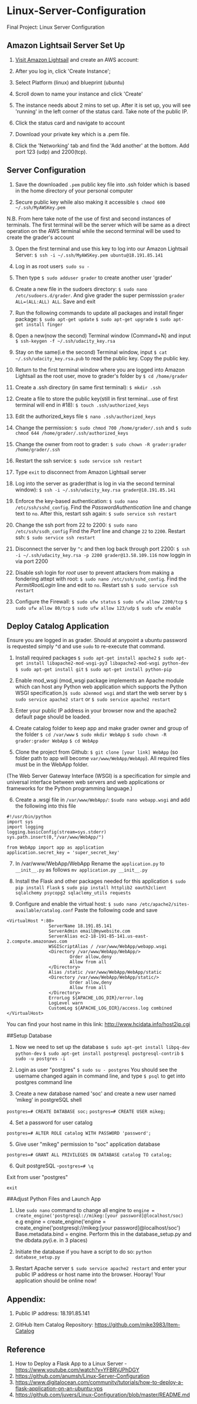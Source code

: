 # Linux-Server-Configuration
Final Project: Linux Server Configuration

## Amazon Lightsail Server Set Up

1. [Visit Amazon Lightsail](https://signin.aws.amazon.com/signin?redirect_uri=https%3A%2F%2Flightsail.aws.amazon.com%2Fls%2Fwebapp%3Fstate%3DhashArgs%2523%26isauthcode%3Dtrue&client_id=arn%3Aaws%3Aiam%3A%3A015428540659%3Auser%2Fparksidewebapp&forceMobileApp=0) and create an AWS account:

2. After you log in, click 'Create Instance';

3. Select Platform (linux) and  blueprint (ubuntu)

4. Scroll down to name your instance and click 'Create'

5. The instance needs about 2 mins to set up. After it is set up, you will see 'running' in the left corner of the status card. Take note of the public IP.

6. Click the status card and navigate to account

7. Download your private key which is a .pem file.

8. Click the 'Networking' tab and find the 'Add another' at the bottom. Add port 123 (udp) and 2200(tcp).

## Server Configuration

1. Save the downloaded `.pem` public key file into .ssh folder which is based in the home directory of your personal computer

2. Secure public key while also making it accessible `$ chmod 600 ~/.ssh/MyAWSKey.pem`

N.B. From here take note of the use of first and second instances of terminals. The first terminal will be the server which will be same as a direct operation on the AWS terminal while the second terminal will be used to create the grader's account

3. Open the first terminal and use this key to log into our Amazon Lightsail Server: `$ ssh -i ~/.ssh/MyAWSKey.pem ubuntu@18.191.85.141`

4. Log in as root user`$ sudo su -`

5. Then type  `$ sudo adduser grader` to create another user 'grader'

6. Create a new file in the sudoers directory: `$ sudo nano /etc/sudoers.d/grader`. And give grader the super permisssion `grader ALL=(ALL:ALL) ALL`. Save and exit

7. Run the following commands to update all packages and install finger package:
`$ sudo apt-get update`
`$ sudo apt-get upgrade`
`$ sudo apt-get install finger`

8. Open a new(now the second) Terminal window (Command+N) and input `$ ssh-keygen -f ~/.ssh/udacity_key.rsa`

9. Stay on the same(i.e the second) Terminal window, input `$ cat ~/.ssh/udacity_key.rsa.pub` to read the public key. Copy the public key.

10. Return to the first terminal window where you are logged into Amazon Lightsail as the root user, move to grader's folder by `$ cd /home/grader`

11. Create a .ssh directory (in same first terminal): `$ mkdir .ssh`

12. Create a file to store the public key(still in first terminal...use of first terminal will end in #18): `$ touch .ssh/authorized_keys`

13. Edit the authorized_keys file `$ nano .ssh/authorized_keys`

14. Change the permission: `$ sudo chmod 700 /home/grader/.ssh` and `$ sudo chmod 644 /home/grader/.ssh/authorized_keys`

15. Change the owner from root to grader: `$ sudo chown -R grader:grader /home/grader/.ssh`

16. Restart the ssh service: `$ sudo service ssh restart`

17. Type `exit` to disconnect from Amazon Lightsail server

18. Log into the server as grader(that is log in via the second terminal window): `$ ssh -i ~/.ssh/udacity_key.rsa grader@18.191.85.141`

19. Enforce the key-based authentication: `$ sudo nano /etc/ssh/sshd_config`. Find the *PasswordAuthentication* line and change text to `no`. After this, restart ssh again: `$ sudo service ssh restart`

20. Change the ssh port from 22 to 2200: `$ sudo nano /etc/ssh/ssdh_config` Find the *Port* line and change `22` to `2200`. Restart ssh: `$ sudo service ssh restart`

21. Disconnect the server by `^c` and then log back through port 2200: `$ ssh -i ~/.ssh/udacity_key.rsa -p 2200 grader@13.58.109.116` now loggin in via port 2200

22. Disable ssh login for *root* user to prevent attackers from making a fondering attept with root: `$ sudo nano /etc/ssh/sshd_config`. Find the *PermitRootLogin* line and edit to `no`. Restart ssh `$ sudo service ssh restart`

23. Configure the Firewall:
`$ sudo ufw status`
`$ sudo ufw allow 2200/tcp`
`$ sudo ufw allow 80/tcp`
`$ sudo ufw allow 123/udp`
`$ sudo ufw enable`

## Deploy Catalog Application

Ensure you are logged in as grader. Should at anypoint a ubuntu password is requested simply ^d and use `sudo` to re-execute that command.

1. Install required packages
`$ sudo apt-get install apache2`
`$ sudo apt-get install libapache2-mod-wsgi-py3 libapache2-mod-wsgi python-dev`
`$ sudo apt-get install git`
`$ sudo apt-get install python-pip`

2. Enable mod_wsgi (mod_wsgi package implements an Apache module which can host any Python web application which supports the Python WSGI specification.)`$ sudo a2enmod wsgi` and start the web server by `$ sudo service apache2 start` or `$ sudo service apache2 restart`

3. Enter your public IP address in your browser now and the apache2 default page should be loaded.

4. Create catalog folder to keep app and make grader owner and group of the folder
`$ cd /var/www`
`$ sudo mkdir WebApp`
`$ sudo chown -R grader:grader WebApp`
`$ cd WebApp`

5. Clone the project from Github: `$ git clone [your link] WebApp` (so folder path to app will become `var/www/WebApp/WebApp`). All required files must be in the WebApp folder.

(The Web Server Gateway Interface (WSGI) is a specification for simple and universal interface between web servers and web applications or frameworks for the Python programming language.)

6. Create a .wsgi file in `/var/www/WebApp/`: `$sudo nano webapp.wsgi` and add the following into this file
```
#!/usr/bin/python
import sys
import logging
logging.basicConfig(stream=sys.stderr)
sys.path.insert(0,"/var/www/WebApp/")

from WebApp import app as application
application.secret_key = 'super_secret_key'
```

7. In /var/www/WebApp/WebApp Rename the `application.py` to `__init__.py` as follows `mv application.py __init__.py`

8. Install the Flask and other packages needed for this application
`$ sudo pip install Flask`
`$ sudo pip install httplib2 oauth2client sqlalchemy psycopg2 sqlaclemy_utils requests`

9. Configure and enable the virtual host:
`$ sudo nano /etc/apache2/sites-available/catalog.conf`
Paste the following code and save
```
<VirtualHost *:80>
                ServerName 18.191.85.141
                ServerAdmin email@mywebsite.com
                ServerAlias ec2-18-191-85-141.us-east-2.compute.amazonaws.com
                WSGIScriptAlias / /var/www/WebApp/webapp.wsgi
                <Directory /var/www/WebApp/WebApp/>
                        Order allow,deny
                        Allow from all
                </Directory>
                Alias /static /var/www/WebApp/WebApp/static
                <Directory /var/www/WebApp/WebApp/static/>
                        Order allow,deny
                        Allow from all
                </Directory>
                ErrorLog ${APACHE_LOG_DIR}/error.log
                LogLevel warn
                CustomLog ${APACHE_LOG_DIR}/access.log combined
</VirtualHost>

```
You can find your host name in this link: http://www.hcidata.info/host2ip.cgi

##Setup Database

1. Now we need to set up the database
`$ sudo apt-get install libpq-dev python-dev`
`$ sudo apt-get install postgresql postgresql-contrib`
`$ sudo -u postgres -i`

2. Login as user "postgres" `$ sudo su - postgres`
You should see the username changed again in command line, and type `$ psql` to get into postgres command line

3. Create a new database named 'soc' and create a new user named 'mikeg' in postgreSQL shell

`postgres=# CREATE DATABASE soc;`
`postgres=# CREATE USER mikeg;`

4. Set a password for user catalog

`postgres=# ALTER ROLE catalog WITH PASSWORD 'password';`

5. Give user "mikeg" permission to "soc" application database

`postgres=# GRANT ALL PRIVILEGES ON DATABASE catalog TO catalog;`

6. Quit postgreSQL -`postgres=# \q`

Exit from user "postgres"

`exit`

##Adjust Python Files and Launch App

1. Use `sudo nano` command to change all engine to `engine = create_engine('postgresql://mikeg:[your password]@localhost/soc)` e.g engine = create_engine('engine = create_engine('postgresql://mikeg:[your password]@localhost/soc')
Base.metadata.bind = engine.
Perform this in the database_setup.py and the dbdata.py(i.e. in 3 places)

2. Initiate the database if you have a script to do so: `python database_setup.py `

3. Restart Apache server `$ sudo service apache2 restart` and enter your public IP address or host name into the browser. Hooray! Your application should be online now!


## Appendix:

1. Public IP address: 18.191.85.141

2. GitHub Item Catalog Repository: https://github.com/mike3983/Item-Catalog


## Reference

1. How to Deploy a Flask App to a Linux Server - https://www.youtube.com/watch?v=YFBRVJPhDGY
2. https://github.com/anumsh/Linux-Server-Configuration
3. https://www.digitalocean.com/community/tutorials/how-to-deploy-a-flask-application-on-an-ubuntu-vps
4. https://github.com/juvers/Linux-Configuration/blob/master/README.md
